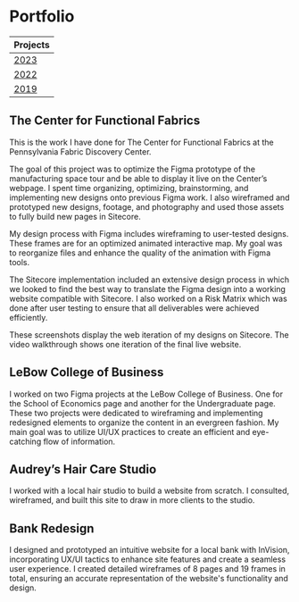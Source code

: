 # Portfolio
<!-- could use list -->
| Projects|
|----------|
| [2023](#section1) |
| [2022](#section2) |
| [2019](#section3) |

<div id="section1"></div>

## The Center for Functional Fabrics

This is the work I have done for The Center for Functional Fabrics at the Pennsylvania Fabric Discovery Center.

The goal of this project was to optimize the Figma prototype of the manufacturing space tour and be able to display it live on the Center’s webpage. I spent time organizing, optimizing, brainstorming, and implementing new designs onto previous Figma work. I also wireframed and prototyped new designs, footage, and photography and used those assets to fully build new pages in Sitecore. 

My design process with Figma includes wireframing to user-tested designs. 
These frames are for an optimized animated interactive map. My goal was to reorganize files and enhance the quality of the animation with Figma tools. 

The Sitecore implementation included an extensive design process in which we looked to find the best way to translate the Figma design into a working website compatible with Sitecore.
I also worked on a Risk Matrix which was done after user testing to ensure that all deliverables were achieved efficiently.

These screenshots display the web iteration of my designs on Sitecore.
The video walkthrough shows one iteration of the final live website. 

<div id="section2"></div>

## LeBow College of Business

I worked on two Figma projects at the LeBow College of Business. One for the School of Economics page and another for the Undergraduate page. These two projects were dedicated to wireframing and implementing redesigned elements to organize the content in an evergreen fashion. My main goal was to utilize UI/UX practices to create an efficient and eye-catching flow of information.

<div id="section3"></div>

## Audrey’s Hair Care Studio 

I worked with a local hair studio to build a website from scratch. I consulted, wireframed, and built this site to draw in more clients to the studio.
<!-- add more text -->

## Bank Redesign

I designed and prototyped an intuitive website for a local bank with InVision, incorporating UX/UI
tactics to enhance site features and create a seamless user experience. 
I created detailed wireframes of 8 pages and 19 frames in total, ensuring an accurate representation of the website's functionality and design.
<!-- add more text -->